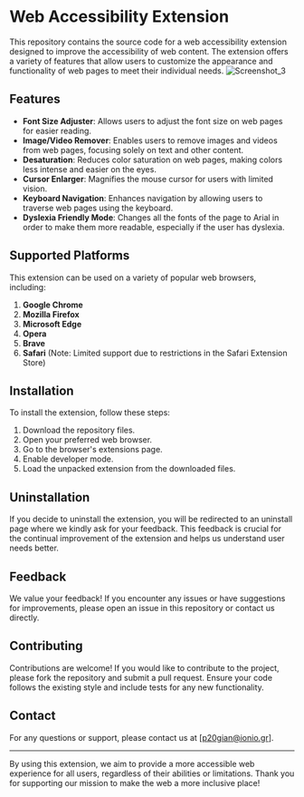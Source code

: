 # Web Accessibility Extension

This repository contains the source code for a web accessibility extension designed to improve the accessibility of web content. The extension offers a variety of features that allow users to customize the appearance and functionality of web pages to meet their individual needs. 
![Screenshot_3](https://github.com/P2020134/Thesis/assets/92644348/9e4bd405-2e90-48d1-a499-e2b7b59bee38)


## Features
- **Font Size Adjuster**: Allows users to adjust the font size on web pages for easier reading.
- **Image/Video Remover**: Enables users to remove images and videos from web pages, focusing solely on text and other content.
- **Desaturation**: Reduces color saturation on web pages, making colors less intense and easier on the eyes.
- **Cursor Enlarger**: Magnifies the mouse cursor for users with limited vision.
- **Keyboard Navigation**: Enhances navigation by allowing users to traverse web pages using the keyboard.
- **Dyslexia Friendly Mode**: Changes all the fonts of the page to Arial in order to make them more readable, especially if the user has dyslexia.

## Supported Platforms

This extension can be used on a variety of popular web browsers, including:

1. **Google Chrome**
2. **Mozilla Firefox**
3. **Microsoft Edge**
4. **Opera**
5. **Brave**
6. **Safari** (Note: Limited support due to restrictions in the Safari Extension Store)

## Installation

To install the extension, follow these steps:

1. Download the repository files.
2. Open your preferred web browser.
3. Go to the browser's extensions page.
4. Enable developer mode.
5. Load the unpacked extension from the downloaded files.

## Uninstallation

If you decide to uninstall the extension, you will be redirected to an uninstall page where we kindly ask for your feedback. This feedback is crucial for the continual improvement of the extension and helps us understand user needs better.

## Feedback

We value your feedback! If you encounter any issues or have suggestions for improvements, please open an issue in this repository or contact us directly.

## Contributing

Contributions are welcome! If you would like to contribute to the project, please fork the repository and submit a pull request. Ensure your code follows the existing style and include tests for any new functionality.

## Contact

For any questions or support, please contact us at [p20gian@ionio.gr].

---

By using this extension, we aim to provide a more accessible web experience for all users, regardless of their abilities or limitations. Thank you for supporting our mission to make the web a more inclusive place!
